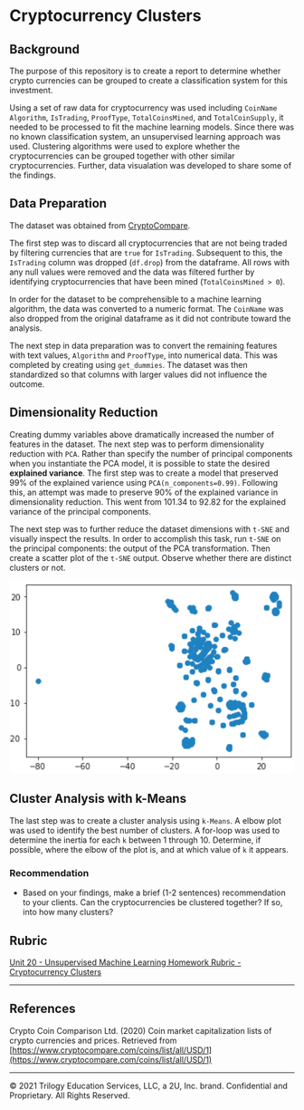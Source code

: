 # Cryptocurrency Clusters

## Background

The purpose of this repository is to create a report to determine whether crypto currencies can be grouped to create a classification system for this investment.

Using a set of raw data for cryptocurrency was used including `CoinName` `Algorithm`, `IsTrading`, `ProofType`, `TotalCoinsMined`, and `TotalCoinSupply`, it needed to be processed to fit the machine learning models.  Since there was no known classification system, an unsupervised learning approach was used.   Clustering algorithms were used to explore whether the cryptocurrencies can be grouped together with other similar cryptocurrencies.  Further, data visualation was developed to share some of the findings.  

## Data Preparation

The dataset was obtained from [CryptoCompare](https://min-api.cryptocompare.com/data/all/coinlist).

The first step was to discard all cryptocurrencies that are not being traded by filtering currencies that are `true` for `IsTrading`.  Subsequent to this, the `IsTrading` column was dropped (`df.drop`) from the dataframe.  All rows with any null values were removed and the data was filtered further by identifying cryptocurrencies that have been mined (`TotalCoinsMined > 0`).

In order for the dataset to be comprehensible to a machine learning algorithm, the data was converted to a numeric format. The `CoinName` was also dropped from the original dataframe as it did not contribute toward the analysis.

The next step in data preparation was to convert the remaining features with text values, `Algorithm` and `ProofType`, into numerical data.  This was completed by creating using `get_dummies`.  The dataset was then standardized so that columns with larger values did not influence the outcome.  

## Dimensionality Reduction

Creating dummy variables above dramatically increased the number of features in the dataset.  The next step was to perform dimensionality reduction with `PCA`.  Rather than specify the number of principal components when you instantiate the PCA model, it is possible to state the desired **explained variance**.  The first step was to create a model that preserved 99% of the explained varience using `PCA(n_components=0.99)`.  Following this, an attempt was made to preserve 90% of the explained variance in dimensionality reduction.  This went from 101.34 to 92.82 for the explained variance of the principal components.

The next step was to further reduce the dataset dimensions with `t-SNE` and visually inspect the results. In order to accomplish this task, run `t-SNE` on the principal components: the output of the PCA transformation. Then create a scatter plot of the `t-SNE` output. Observe whether there are distinct clusters or not.

![Scatter Plot using t-SNE](https://github.com/nladkins/uml-challenge/blob/main/images/plot.png?raw=true)

## Cluster Analysis with k-Means

The last step was to create a cluster analysis using `k-Means`.  A elbow plot was used to identify the best number of clusters.  A for-loop was used to determine the inertia for each `k` between 1 through 10.  Determine, if possible, where the elbow of the plot is, and at which value of `k` it appears.

### Recommendation

* Based on your findings, make a brief (1-2 sentences) recommendation to your clients. Can the cryptocurrencies be clustered together? If so, into how many clusters? 

## Rubric

[Unit 20 - Unsupervised Machine Learning Homework Rubric - Cryptocurrency Clusters](https://docs.google.com/document/d/1zhiC8-PtfMknDxYHagsTukryQAJSdXFRWa-aK3W28Vg/edit?usp=sharing)

- - -

## References

Crypto Coin Comparison Ltd. (2020) Coin market capitalization lists of crypto currencies and prices. Retrieved from [https://www.cryptocompare.com/coins/list/all/USD/1](https://www.cryptocompare.com/coins/list/all/USD/1)

- - -

© 2021 Trilogy Education Services, LLC, a 2U, Inc. brand. Confidential and Proprietary. All Rights Reserved.
